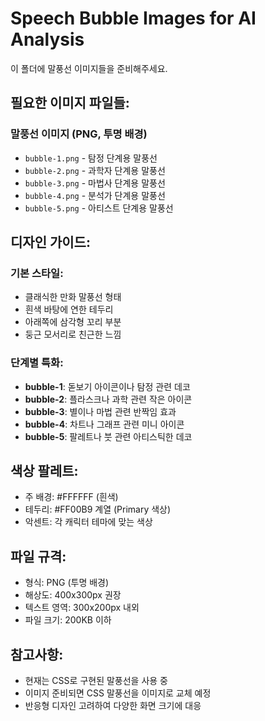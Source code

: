 # Speech Bubble Images for AI Analysis

이 폴더에 말풍선 이미지들을 준비해주세요.

## 필요한 이미지 파일들:

### 말풍선 이미지 (PNG, 투명 배경)
- `bubble-1.png` - 탐정 단계용 말풍선
- `bubble-2.png` - 과학자 단계용 말풍선
- `bubble-3.png` - 마법사 단계용 말풍선  
- `bubble-4.png` - 분석가 단계용 말풍선
- `bubble-5.png` - 아티스트 단계용 말풍선

## 디자인 가이드:

### 기본 스타일:
- 클래식한 만화 말풍선 형태
- 흰색 바탕에 연한 테두리
- 아래쪽에 삼각형 꼬리 부분
- 둥근 모서리로 친근한 느낌

### 단계별 특화:
- **bubble-1**: 돋보기 아이콘이나 탐정 관련 데코
- **bubble-2**: 플라스크나 과학 관련 작은 아이콘
- **bubble-3**: 별이나 마법 관련 반짝임 효과
- **bubble-4**: 차트나 그래프 관련 미니 아이콘
- **bubble-5**: 팔레트나 붓 관련 아티스틱한 데코

## 색상 팔레트:
- 주 배경: #FFFFFF (흰색)
- 테두리: #FF00B9 계열 (Primary 색상)
- 악센트: 각 캐릭터 테마에 맞는 색상

## 파일 규격:
- 형식: PNG (투명 배경)
- 해상도: 400x300px 권장
- 텍스트 영역: 300x200px 내외
- 파일 크기: 200KB 이하

## 참고사항:
- 현재는 CSS로 구현된 말풍선을 사용 중
- 이미지 준비되면 CSS 말풍선을 이미지로 교체 예정
- 반응형 디자인 고려하여 다양한 화면 크기에 대응